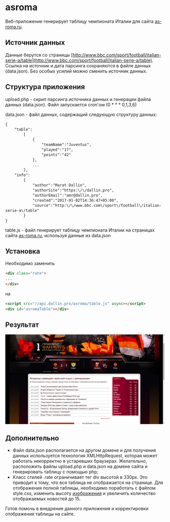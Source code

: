 # asroma

Веб-приложение генерирует таблицу чемпионата Италии для сайта [as-roma.ru](http://as-roma.ru).

## Источник данных

Данные берутся со страницы [http://www.bbc.com/sport/football/italian-serie-a/table](http://www.bbc.com/sport/football/italian-serie-a/table).
Ссылка на источник и дата парсинга сохраняются в файле данных (data.json).
Без особых усилий можно сменить источник данных.

## Структура приложения

upload.php - скрип парсинга источника данных и генерации файла данных (data.json). Файл запускается cron'ом (0 * * * 0,1,3,6)

data.json - файл данных, содержащий следующую структуру данных:

    {
        "table":
            [
                {
                    "teamName":"Juventus",
                    "played":"17",
                    "points":"42"
                },
                ...
            ],
        "info":
            {
                "author":"Marat Dallin",
                "authorSite":"https:\/\/dallin.pro",
                "authorEmail":"amr@dallin.pro",
                "created":"2017-01-02T14:36:47+05:00",
                "source":"http:\/\/www.bbc.com\/sport\/football\/italian-serie-a\/table"
            }
    }

table.js - файл генерирует таблицу чемпионата Италии на страницах сайта [as-roma.ru](http://as-roma.ru), используя данные из data.json

## Установка

Необходимо заменить

```html
<div class="rate">
...
</div>
```

на

```html
<script src="//api.dallin.pro/asroma/table.js" async></script>
<div id="asromaTable"></div>
```

## Результат

![result screenshot](/examples/result.png)

## Дополнительно

- Файл data.json располагается на другом домене и для получения данных используется технология XMLHttpRequest, которая может работать некорректно в устаревших браузерах. Желательно, расположить файлы upload.php и data.json на домене сайта и генерировать таблицу с помощью php;
- Класс стилей .rate ограничивает тег div высотой в 330px. Это приводит к тому, что вся таблица не отображается на странице. Для отображения полной таблицы, необходимо поработать с файлом style.css, изменить высоту [изображения](http://www.as-roma.ru/images_new/rate.png) и увеличить количество отображаемых новостей до 15.

Готов помочь в внедрение данного приложения и корректировки отображения таблицы на сайте.

